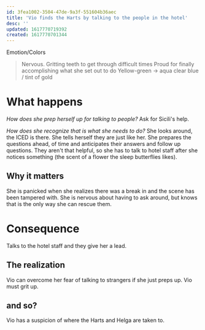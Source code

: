 ```yaml
---
id: 3fea1002-3504-47de-9a3f-551604b36aec
title: 'Vio finds the Harts by talking to the people in the hotel'
desc: ''
updated: 1617770719392
created: 1617770701344
---
```

Emotion/Colors
> Nervous. Gritting teeth to get through difficult times
> Proud for finally accomplishing what she set out to do
> Yellow-green -> aqua clear blue / tint of gold

# What happens
*How does she prep herself up for talking to people?*
Ask for Sicili's help.

*How does she recognize that is what she needs to do?*
She looks around, the ICED is there. She tells herself they are just like her. She prepares the questions ahead, of time and anticipates their answers and follow up questions. They aren't that helpful, so she has to talk to hotel staff after she notices something (the scent of a flower the sleep butterflies likes).

##  Why it matters
She is panicked when she realizes there was a break in and the scene has been tampered with.
She is nervous about having to ask around, but knows that is the only way she can rescue them.

# Consequence
Talks to the hotel staff and they give her a lead.

## The realization
Vio can overcome her fear of talking to strangers if she just preps up. Vio must grit up.

## and so?
Vio has a suspicion of where the Harts and Helga are taken to.
